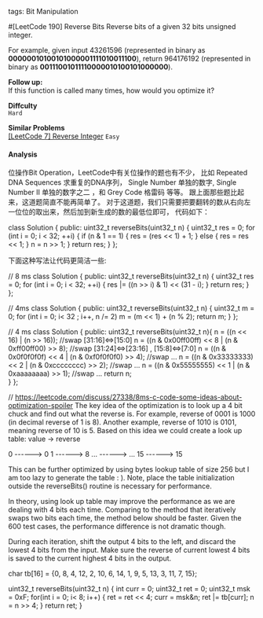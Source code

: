 tags: Bit Manipulation

#[LeetCode 190] Reverse Bits
Reverse bits of a given 32 bits unsigned integer.

For example, given input 43261596 (represented in binary as **00000010100101000001111010011100**), 
return 964176192 (represented in binary as **00111001011110000010100101000000**).

**Follow up:**  
If this function is called many times, how would you optimize it?

**Diffculty**  
`Hard`

**Similar Problems**  
[[LeetCode 7] Reverse Integer]() `Easy`

#### Analysis


位操作Bit Operation，LeetCode中有关位操作的题也有不少，
比如 Repeated DNA Sequences 求重复的DNA序列， Single Number 单独的数字, 
Single Number II 单独的数字之二 ，和 Grey Code 格雷码 等等。
跟上面那些题比起来，这道题简直不能再简单了。
对于这道题，我们只需要把要翻转的数从右向左一位位的取出来，然后加到新生成的数的最低位即可，
代码如下：

class Solution {
public:
    uint32_t reverseBits(uint32_t n) {
        uint32_t res = 0;
        for (int i = 0; i < 32; ++i) {
            if (n & 1 == 1) {
                res = (res << 1) + 1;
            } else {
                res = res << 1;
            }
            n = n >> 1;
        }
        return res;
    }
};

下面这种写法让代码更简洁一些:

// 8 ms
class Solution {
public:
    uint32_t reverseBits(uint32_t n) {
        uint32_t res = 0;
        for (int i = 0; i < 32; ++i) {
            res |= ((n >> i) & 1) << (31 - i);
        }
        return res;
    }
};

// 4ms
class Solution {
public:
	uint32_t reverseBits(uint32_t n) {
	    uint32_t m = 0;
	    for (int i = 0; i< 32 ; i++, n /= 2)
	        m = (m << 1) + (n % 2);
	    return m;
	}
};

// 4 ms
class Solution {
public:
	uint32_t reverseBits(uint32_t n){
	   n = ((n << 16) | (n >> 16));                         //swap [31:16]<=>[15:0]
	   n = ((n & 0x00ff00ff) << 8 | (n & 0xff00ff00) >> 8);   //swap [31:24]<=>[23:16] , [15:8]<=>[7:0]
	   n = ((n & 0x0f0f0f0f) << 4 | (n & 0xf0f0f0f0) >> 4);   //swap ...
	   n = ((n & 0x33333333) << 2 | (n & 0xcccccccc) >> 2);   //swap ...
	   n = ((n & 0x55555555) << 1 | (n & 0xaaaaaaaa) >> 1);   //swap ...
	   return n;    
	}
};

// https://leetcode.com/discuss/27338/8ms-c-code-some-ideas-about-optimization-spoiler
The key idea of the optimization is to look up a 4 bit chuck and find out what the reverse is. 
For example, reverse of 0001 is 1000 (in decimal reverse of 1 is 8). 
Another example, reverse of 1010 is 0101, meaning reverse of 10 is 5.
Based on this idea we could create a look up table:
value -> reverse

0 ------> 0
1 ------> 8
... ------> ...
15 ------> 15

This can be further optimized by using bytes lookup table of size 256 but I am too lazy to generate the table : ). 
Note, place the table initialization outside the reverseBits() routine is necessary for performance.

In theory, using look up table may improve the performance as we are dealing with 4 bits each time. 
Comparing to the method that iteratively swaps two bits each time, the method below should be faster. 
Given the 600 test cases, the performance difference is not dramatic though.

During each iteration, shift the output 4 bits to the left, and discard the lowest 4 bits from the input. 
Make sure the reverse of current lowest 4 bits is saved to the current highest 4 bits in the output.

char tb[16] = {0, 8, 4, 12, 2, 10, 6, 14, 1, 9, 5, 13, 3, 11, 7, 15};

uint32_t reverseBits(uint32_t n) {
    int curr = 0;
    uint32_t ret = 0;
    uint32_t msk = 0xF;
    for(int i = 0; i< 8; i++) {
        ret = ret << 4;
        curr = msk&n;
        ret |= tb[curr];
        n = n >> 4;
    }
    return ret;
}